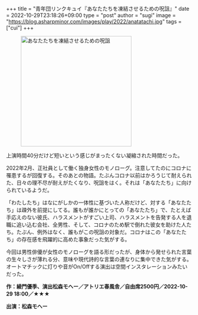 +++
title = "青年団リンクキュイ『あなたたちを凍結させるための呪詛』"
date = 2022-10-29T23:18:26+09:00
type = "post"
author = "sugi"
image = "https://blog.asharpminor.com/images/play/2022/anatatachi.jpg"
tags = ["cui"]
+++
<figure class="alignleft"><img src="/images/play/2022/anatatachi.jpg" alt="あなたたちを凍結させるための呪詛" style="width: 300px !important;"></figure>

上演時間40分だけど短いという感じがまったくない凝縮された時間だった。

2022年2月、正社員として働く独身女性のモノローグ。注意してたのにコロナに罹患するが回復する。そのあとの物語。たぶんコロナ以前はかろうじて耐えられた、日々の理不尽が耐えがたくなり、呪詛をはく。それは「あなたたち」に向けられているようだ。

「わたしたち」はなにがしかの一体性に基づいた人称だけど、対する「あなたたち」は疎外を前提にしてる。誰もが誰かにとっての「あなたたち」で、たとえば手応えのない彼氏、ハラスメントがすごい上司、ハラスメントを告発する人を退職に追い込む会社、全男性、そして、コロナのため駅で倒れた彼女を助けた人たち。たぶん、例外はなく、誰もがこの呪詛の対象だ。コロナはこの「あなたたち」の存在感を飛躍的に高めた事象だった気がする。

今回は男性俳優が女性のモノローグを語る形だったが、身体から発せられた言葉の生々しさが薄れる分、意味や現代詩的な言葉の連なりに集中できた気がする。オートマチックに灯りや音がOn/Offする演出は空間インスタレーションみたいだった。

**作：綾門優季、演出松森モヘー／アトリエ春風舎／自由席2500円／2022-10-29 18:00／★★★**

**出演：松森モヘー**
